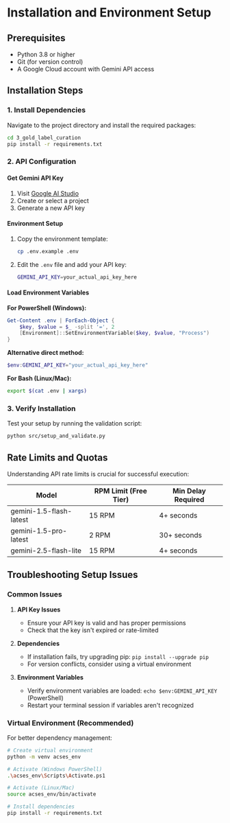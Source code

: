 # Installation and Environment Setup

## Prerequisites

- Python 3.8 or higher
- Git (for version control)
- A Google Cloud account with Gemini API access

## Installation Steps

### 1. Install Dependencies

Navigate to the project directory and install the required packages:

```bash
cd 3_gold_label_curation
pip install -r requirements.txt
```

### 2. API Configuration

#### Get Gemini API Key
1. Visit [Google AI Studio](https://aistudio.google.com/app/apikey)
2. Create or select a project
3. Generate a new API key

#### Environment Setup
1. Copy the environment template:
   ```bash
   cp .env.example .env
   ```

2. Edit the `.env` file and add your API key:
   ```bash
   GEMINI_API_KEY=your_actual_api_key_here
   ```

#### Load Environment Variables

**For PowerShell (Windows):**
```powershell
Get-Content .env | ForEach-Object { 
    $key, $value = $_ -split '=', 2
    [Environment]::SetEnvironmentVariable($key, $value, "Process")
}
```

**Alternative direct method:**
```powershell
$env:GEMINI_API_KEY="your_actual_api_key_here"
```

**For Bash (Linux/Mac):**
```bash
export $(cat .env | xargs)
```

### 3. Verify Installation

Test your setup by running the validation script:
```bash
python src/setup_and_validate.py
```

## Rate Limits and Quotas

Understanding API rate limits is crucial for successful execution:

| Model | RPM Limit (Free Tier) | Min Delay Required |
|-------|----------------------|-------------------|
| gemini-1.5-flash-latest | 15 RPM | 4+ seconds |
| gemini-1.5-pro-latest | 2 RPM | 30+ seconds |
| gemini-2.5-flash-lite | 15 RPM | 4+ seconds |

## Troubleshooting Setup Issues

### Common Issues

1. **API Key Issues**
   - Ensure your API key is valid and has proper permissions
   - Check that the key isn't expired or rate-limited

2. **Dependencies**
   - If installation fails, try upgrading pip: `pip install --upgrade pip`
   - For version conflicts, consider using a virtual environment

3. **Environment Variables**
   - Verify environment variables are loaded: `echo $env:GEMINI_API_KEY` (PowerShell)
   - Restart your terminal session if variables aren't recognized

### Virtual Environment (Recommended)

For better dependency management:

```bash
# Create virtual environment
python -m venv acses_env

# Activate (Windows PowerShell)
.\acses_env\Scripts\Activate.ps1

# Activate (Linux/Mac)
source acses_env/bin/activate

# Install dependencies
pip install -r requirements.txt
```
